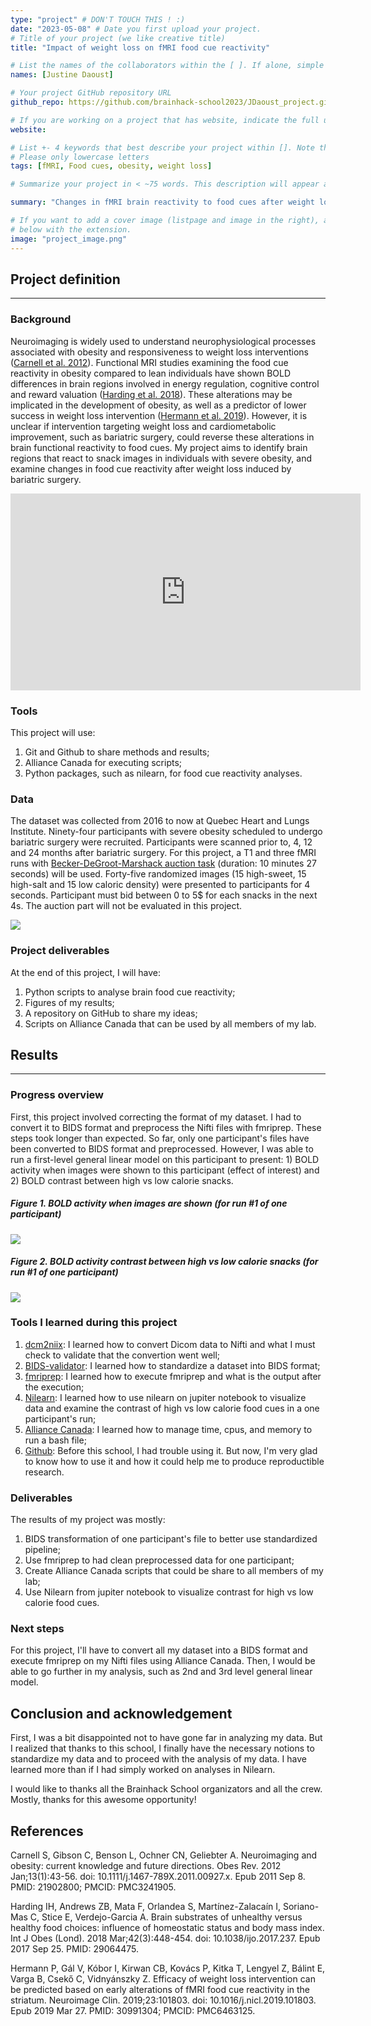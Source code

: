 ```yaml
---
type: "project" # DON'T TOUCH THIS ! :)
date: "2023-05-08" # Date you first upload your project.
# Title of your project (we like creative title)
title: "Impact of weight loss on fMRI food cue reactivity"

# List the names of the collaborators within the [ ]. If alone, simple put your name within []
names: [Justine Daoust]

# Your project GitHub repository URL
github_repo: https://github.com/brainhack-school2023/JDaoust_project.git

# If you are working on a project that has website, indicate the full url including "https://" below or leave it empty.
website:

# List +- 4 keywords that best describe your project within []. Note that the project summary also involves a number of key words. Those are listed on top of the [github repository](https://github.com/brainhack-school2023/JDaoust_project.git), click `manage topics`.
# Please only lowercase letters
tags: [fMRI, Food cues, obesity, weight loss]

# Summarize your project in < ~75 words. This description will appear at the top of your page and on the list page with other projects..

summary: "Changes in fMRI brain reactivity to food cues after weight loss induce by bariatric surgery"

# If you want to add a cover image (listpage and image in the right), add it to your directory and indicate the name
# below with the extension.
image: "project_image.png"
---
```

<!-- This is an html comment and this won't appear in the rendered page. You are now editing the "content" area, the core of your description. Everything that you can do in markdown is allowed below. We added a couple of comments to guide your through documenting your progress. -->

## Project definition
---
### Background

Neuroimaging is widely used to understand neurophysiological processes associated with obesity and responsiveness to weight loss interventions ([Carnell et al. 2012](https://onlinelibrary.wiley.com/doi/10.1111/j.1467-789X.2011.00927.x)). Functional MRI studies examining the food cue reactivity in obesity compared to lean individuals have shown BOLD differences in brain regions involved in energy regulation, cognitive control and reward valuation ([Harding et al. 2018](https://www.nature.com/articles/ijo2017237)). These alterations may be implicated in the development of obesity, as well as a predictor of lower success in weight loss intervention ([Hermann et al. 2019](https://www.sciencedirect.com/science/article/pii/S2213158219301536?via%3Dihub)). However, it is unclear if intervention targeting weight loss and cardiometabolic improvement, such as bariatric surgery, could reverse these alterations in brain functional reactivity to food cues. My project aims to identify brain regions that react to snack images in individuals with severe obesity, and examine changes in food cue reactivity after weight loss induced by bariatric surgery.

<iframe width="560" height="315" src="https://www.youtube.com/embed/PTYs_JFKsHI" frameborder="0" allow="accelerometer; autoplay; encrypted-media; gyroscope; picture-in-picture" allowfullscreen></iframe>

### Tools
This project will use:
1) Git and Github to share methods and results;
2) Alliance Canada for executing scripts; 
3) Python packages, such as nilearn, for food cue reactivity analyses.

### Data
The dataset was collected from 2016 to now at Quebec Heart and Lungs Institute. Ninety-four participants with severe obesity scheduled to undergo bariatric surgery were recruited. Participants were scanned prior to, 4, 12 and 24 months after bariatric surgery. For this project, a T1 and three fMRI runs with [Becker-DeGroot-Marshack auction task](https://onlinelibrary.wiley.com/doi/10.1002/bs.3830090304) (duration: 10 minutes 27 seconds) will be used. Forty-five randomized images (15 high-sweet, 15 high-salt and 15 low caloric density) were presented to participants for 4 seconds. Participant must bid between 0 to 5$ for each snacks in the next 4s. The auction part will not be evaluated in this project.

![](Paradigm.png)

### Project deliverables 
At the end of this project, I will have:
1) Python scripts to analyse brain food cue reactivity;
2) Figures of my results; 
3) A repository on GitHub to share my ideas;
4) Scripts on Alliance Canada that can be used by all members of my lab.

## Results
---
### Progress overview
First, this project involved correcting the format of my dataset. I had to convert it to BIDS format and preprocess the Nifti files with fmriprep. These steps took longer than expected. So far, only one participant's files have been converted to BIDS format and preprocessed. However, I was able to run a first-level general linear model on this participant to present: 1) BOLD activity when images were shown to this participant (effect of interest) and 2) BOLD contrast between high vs low calorie snacks.

##### Figure 1. BOLD activity when images are shown (for run #1 of one participant)
![](GLM-1stLevel-EffectOfInterest-Images.JPG)

##### Figure 2. BOLD activity contrast between high vs low calorie snacks (for run #1 of one participant)
![](GLM-1stLevel-contrastHighVSLowCal.JPG)

### Tools I learned during this project
1) [dcm2niix](https://github.com/rordenlab/dcm2niix): I learned how to convert Dicom data to Nifti and what I must check to validate that the convertion went well;
2) [BIDS-validator](https://bids-standard.github.io/bids-validator/): I learned how to standardize a dataset into BIDS format;
3) [fmriprep](https://fmriprep.org/en/stable/): I learned how to execute fmriprep and what is the output after the execution;
4) [Nilearn](https://nilearn.github.io/stable/index.html): I learned how to use nilearn on jupiter notebook to visualize data and examine the contrast of high vs low calorie food cues in a one participant's run;
5) [Alliance Canada](https://alliancecan.ca/fr): I learned how to manage time, cpus, and memory to run a bash file;
6) [Github](https://github.com/): Before this school, I had trouble using it. But now, I'm very glad to know how to use it and how it could help me to produce reproductible research.  

### Deliverables
The results of my project was mostly:
1) BIDS transformation of one participant's file to better use standardized pipeline;
2) Use fmriprep to had clean preprocessed data for one participant;
3) Create Alliance Canada scripts that could be share to all members of my lab;
4) Use Nilearn from jupiter notebook to visualize contrast for high vs low calorie food cues.

### Next steps
For this project, I'll have to convert all my dataset into a BIDS format and execute fmriprep on my Nifti files using Alliance Canada. Then, I would be able to go further in my analysis, such as 2nd and 3rd level general linear model. 

## Conclusion and acknowledgement
First, I was a bit disappointed not to have gone far in analyzing my data. But I realized that thanks to this school, I finally have the necessary notions to standardize my data and to proceed with the analysis of my data. I have learned more than if I had simply worked on analyses in Nilearn.  

I would like to thanks all the Brainhack School organizators and all the crew. Mostly, thanks for this awesome opportunity!

## References
Carnell S, Gibson C, Benson L, Ochner CN, Geliebter A. Neuroimaging and obesity: current knowledge and future directions. Obes Rev. 2012 Jan;13(1):43-56. doi: 10.1111/j.1467-789X.2011.00927.x. Epub 2011 Sep 8. PMID: 21902800; PMCID: PMC3241905.

Harding IH, Andrews ZB, Mata F, Orlandea S, Martínez-Zalacaín I, Soriano-Mas C, Stice E, Verdejo-Garcia A. Brain substrates of unhealthy versus healthy food choices: influence of homeostatic status and body mass index. Int J Obes (Lond). 2018 Mar;42(3):448-454. doi: 10.1038/ijo.2017.237. Epub 2017 Sep 25. PMID: 29064475.

Hermann P, Gál V, Kóbor I, Kirwan CB, Kovács P, Kitka T, Lengyel Z, Bálint E, Varga B, Csekő C, Vidnyánszky Z. Efficacy of weight loss intervention can be predicted based on early alterations of fMRI food cue reactivity in the striatum. Neuroimage Clin. 2019;23:101803. doi: 10.1016/j.nicl.2019.101803. Epub 2019 Mar 27. PMID: 30991304; PMCID: PMC6463125. 
